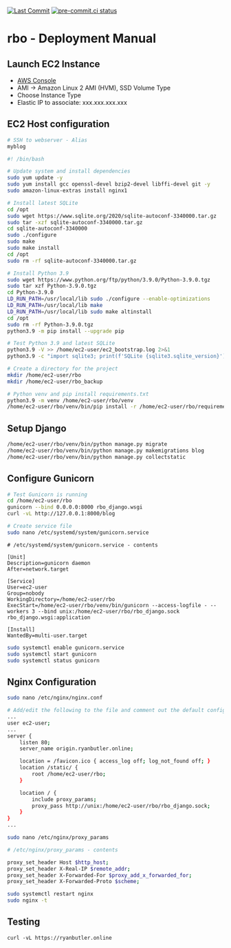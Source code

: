 [![Last Commit][commit badge]][commit]
[![pre-commit.ci status][pre-commit badge]][pre-commit]


<!-- Links -->
[commit]: https://github.com/ryanleonbutler/rbo/commit/HEAD
[pre-commit]: https://results.pre-commit.ci/latest/github/ryanleonbutler/rbo/main

<!-- Badges -->
[commit badge]: https://img.shields.io/github/last-commit/ryanleonbutler/rbo
[pre-commit badge]: https://results.pre-commit.ci/badge/github/ryanleonbutler/rbo/main.svg

# rbo - Deployment Manual

## Launch EC2 Instance
* [AWS Console](https://console.aws.amazon.com/)
* AMI -> Amazon Linux 2 AMI (HVM), SSD Volume Type
* Choose Instance Type
* Elastic IP to associate: xxx.xxx.xxx.xxx

## EC2 Host configuration

```bash
# SSH to webserver - Alias
myblog
```
```bash
#! /bin/bash

# Update system and install dependencies
sudo yum update -y
sudo yum install gcc openssl-devel bzip2-devel libffi-devel git -y
sudo amazon-linux-extras install nginx1

# Install latest SQLite
cd /opt
sudo wget https://www.sqlite.org/2020/sqlite-autoconf-3340000.tar.gz
sudo tar -xzf sqlite-autoconf-3340000.tar.gz
cd sqlite-autoconf-3340000
sudo ./configure
sudo make
sudo make install
cd /opt
sudo rm -rf sqlite-autoconf-3340000.tar.gz

# Install Python 3.9
sudo wget https://www.python.org/ftp/python/3.9.0/Python-3.9.0.tgz
sudo tar xzf Python-3.9.0.tgz
cd Python-3.9.0 
LD_RUN_PATH=/usr/local/lib sudo ./configure --enable-optimizations
LD_RUN_PATH=/usr/local/lib make
LD_RUN_PATH=/usr/local/lib sudo make altinstall
cd /opt
sudo rm -rf Python-3.9.0.tgz
python3.9 -m pip install --upgrade pip

# Test Python 3.9 and latest SQLite
python3.9 -V >> /home/ec2-user/ec2_bootstrap.log 2>&1
python3.9 -c "import sqlite3; print(f'SQLite {sqlite3.sqlite_version}')" >> /home/ec2-user/ec2_bootstrap.log

# Create a directory for the project
mkdir /home/ec2-user/rbo
mkdir /home/ec2-user/rbo_backup

# Python venv and pip install requirements.txt
python3.9 -m venv /home/ec2-user/rbo/venv
/home/ec2-user/rbo/venv/bin/pip install -r /home/ec2-user/rbo/requirements.txt
```

## Setup Django
```bash
/home/ec2-user/rbo/venv/bin/python manage.py migrate
/home/ec2-user/rbo/venv/bin/python manage.py makemigrations blog
/home/ec2-user/rbo/venv/bin/python manage.py collectstatic
```

## Configure Gunicorn
```bash
# Test Gunicorn is running
cd /home/ec2-user/rbo
gunicorn --bind 0.0.0.0:8000 rbo_django.wsgi
curl -vL http://127.0.0.1:8000/blog

# Create service file
sudo nano /etc/systemd/system/gunicorn.service
```
```
# /etc/systemd/system/gunicorn.service - contents

[Unit]
Description=gunicorn daemon
After=network.target

[Service]
User=ec2-user
Group=nobody
WorkingDirectory=/home/ec2-user/rbo
ExecStart=/home/ec2-user/rbo/venv/bin/gunicorn --access-logfile - --workers 3 --bind unix:/home/ec2-user/rbo/rbo_django.sock rbo_django.wsgi:application

[Install]
WantedBy=multi-user.target
```

```bash
sudo systemctl enable gunicorn.service
sudo systemctl start gunicorn
sudo systemctl status gunicorn
```

## Nginx Configuration
```bash
sudo nano /etc/nginx/nginx.conf
```
```bash
# Add/edit the following to the file and comment out the default config
...
user ec2-user;
...
server {
    listen 80;
    server_name origin.ryanbutler.online;

    location = /favicon.ico { access_log off; log_not_found off; }
    location /static/ {
        root /home/ec2-user/rbo;
    }

    location / {
        include proxy_params;
        proxy_pass http://unix:/home/ec2-user/rbo/rbo_django.sock;
    }
}
...
```

```bash
sudo nano /etc/nginx/proxy_params
```
```bash
# /etc/nginx/proxy_params - contents

proxy_set_header Host $http_host;
proxy_set_header X-Real-IP $remote_addr;
proxy_set_header X-Forwarded-For $proxy_add_x_forwarded_for;
proxy_set_header X-Forwarded-Proto $scheme;
```
```bash
sudo systemctl restart nginx
sudo nginx -t
```

## Testing
```
curl -vL https://ryanbutler.online
```
